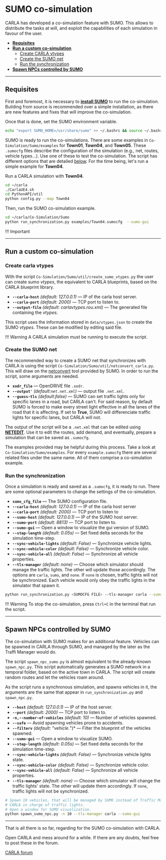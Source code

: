 
# SUMO co-simulation

CARLA has developed a co-simulation feature with SUMO. This allows to distribute the tasks at will, and exploit the capabilities of each simulation in favour of the user.

*   [__Requisites__](#requisites)
*   [__Run a custom co-simulation__](#run-a-custom-co-simulation)
	*   [Create CARLA vtypes](#create-carla-vtypes)
	*   [Create the SUMO net](#create-the-sumo-net)
	*   [Run the synchronization](#run-the-synchronization)
*   [__Spawn NPCs controlled by SUMO__](#spawn-npcs-controlled-by-sumo)

---
## Requisites

First and foremost, it is necessary to [__install SUMO__](https://sumo.dlr.de/docs/Installing.html) to run the co-simulation. Building from source is recommended over a simple installation, as there are new features and fixes that will improve the co-simulation. 

Once that is done, set the SUMO environment variable.  
```sh
echo "export SUMO_HOME=/usr/share/sumo" >> ~/.bashrc && source ~/.bashrc
```

SUMO is ready to run the co-simulations. There are some examples in `Co-Simulation/Sumo/examples` for __Town01__, __Town04__, and __Town05__. These `.sumocfg` files describe the configuration of the simulation (e.g., net, routes, vehicle types...). Use one of these to test the co-simulation. The script has different options that are detailed [below](#run-the-synchronization). For the time being, let's run a simple example for __Town04__.  

Run a CARLA simulation with __Town04__.  
```sh
cd ~/carla
./CarlaUE4.sh
cd PythonAPI/util
python config.py --map Town04
```

Then, run the SUMO co-simulation example.  
```sh
cd ~/carla/Co-Simulation/Sumo
python run_synchronization.py examples/Town04.sumocfg  --sumo-gui
```
!!! Important
    

---
## Run a custom co-simulation

### Create carla vtypes

With the script `Co-Simulation/Sumo/util/create_sumo_vtypes.py` the user can create sumo *vtypes*, the equivalent to CARLA blueprints, based on the CARLA blueprint library.  

*   __`--carla-host`__ *(default: 127.0.0.1)* — IP of the carla host server.  
*   __`--carla-port`__ *(default: 2000)* — TCP port to listen to.  
*   __`--output-file`__ *(default: carlavtypes.rou.xml)* — The generated file containing the *vtypes*.  

This script uses the information stored in `data/vtypes.json` to create the SUMO *vtypes*. These can be modified by editing said file.  

!!! Warning
    A CARLA simulation must be running to execute the script.

### Create the SUMO net

The recommended way to create a SUMO net that synchronizes with CARLA is using the script `Co-Simulation/Sumo/util/netconvert_carla.py`. This will draw on the [netconvert](https://sumo.dlr.de/docs/NETCONVERT.html) tool provided by SUMO. In order to run the script, some arguments are needed.  

*   __`xodr_file`__ — OpenDRIVE file `.xodr`.
*   __`--output'`__ *(default:`net.net.xml`)* — output file `.net.xml`.
*   __`--guess-tls`__ *(default:false)* — SUMO can set traffic lights only for specific lanes in a road, but CARLA can't. For said reason, by default SUMO is forced to make every street light effective in all the lanes of the road that it is affecting. If set to __True__, SUMO will differenciate traffic lights for specific lanes, but CARLA will not.  

The output of the script will be a `.net.xml` that can be edited using __[NETEDIT](https://sumo.dlr.de/docs/NETEDIT.html)__. Use it to edit the routes, add demand, and eventually, prepare a simulation that can be saved as `.sumocfg`.  

The examples provided may be helpful during this process. Take a look at `Co-Simulation/Sumo/examples`. For every `example.sumocfg` there are several related files under the same name. All of them comprise a co-simulation example.  

### Run the synchronization

Once a simulation is ready and saved as a `.sumocfg`, it is ready to run. There are some optional parameters to change the settings of the co-simulation. 

*   __`sumo_cfg_file`__ — The SUMO configuration file.  
*   __`--carla-host`__ *(default: 127.0.0.1)* — IP of the carla host server  
*   __`--carla-port`__ *(default: 2000)* — TCP port to listen to  
*   __`--sumo-host`__ *(default: 127.0.0.1)* — IP of the SUMO host server.  
*   __`--sumo-port`__ *(default: 8813)* — TCP port to listen to.  
*   __`--sumo-gui`__ — Open a window to visualize the gui version of SUMO.
*   __`--step-length`__ *(default: 0.05s)* — Set fixed delta seconds for the simulation time-step. 
*   __`--sync-vehicle-lights`__ *(default: False)* — Synchronize vehicle lights. 
*   __`--sync-vehicle-color`__ *(default: False)* — Synchronize vehicle color. 
*   __`--sync-vehicle-all`__ *(default: False)* — Synchronize all vehicle properties.  
*   __`--tls-manager`__ *(default: none)* — Choose which simulator should manage the traffic lights. The other will update those accordingly. The options are `carla`, `sumo`, and `none`. If `none` is chosen, traffic lights will not be synchronized. Each vehicle would only obey the traffic lights in the simulator that spawn it. 

```sh
python run_synchronization.py <SUMOCFG FILE> --tls-manager carla --sumo-gui
```

!!! Warning
    To stop the co-simulation, press `Ctrl+C` in the terminal that run the script.  

---
## Spawn NPCs controlled by SUMO

The co-simulation with SUMO makes for an additional feature. Vehicles can be spawned in CARLA through SUMO, and managed by the later as the Traffi Manager would do.  

The script `spawn_npc_sumo.py` is almost equivalent to the already-known `spawn_npc.py`. This script automatically generates a SUMO network in a temporal folder, based on the active town in CARLA. The script will create random routes and let the vehicles roam around.

As the script runs a synchronous simulation, and spawns vehicles in it, the arguments are the same that appear in `run_synchronization.py` and `spawn_npc.py`.

*   __`--host`__ *(default: 127.0.0.1)* — IP of the host server.  
*   __`--port`__ *(default: 2000)* — TCP port to listen to.  
*   __`-n,--number-of-vehicles`__ *(default: 10)* — Number of vehicles spawned.  
*   __`--safe`__ — Avoid spawning vehicles prone to accidents.  
*   __`--filterv`__ *(default: "vehicle.*")* — Filter the blueprint of the vehicles spawned.  
*   __`--sumo-gui`__ — Open a window to visualize SUMO.  
*   __`--step-length`__ *(default: 0.05s)* — Set fixed delta seconds for the simulation time-step.  
*   __`--sync-vehicle-lights`__ *(default: False)* — Synchronize vehicle lights state.  
*   __`--sync-vehicle-color`__ *(default: False)* — Synchronize vehicle color.  
*   __`--sync-vehicle-all`__ *(default: False)* — Synchronize all vehicle properties.  
*   __`--tls-manager`__ *(default: none)* — Choose which simulator will change the traffic lights' state. The other will update them accordingly. If `none`, traffic lights will not be synchronized.  

```sh
# Spawn 10 vehicles, that will be managed by SUMO instead of Traffic Manager.
# CARLA in charge of traffic lights.
# Open a window for SUMO visualization.
python spawn_sumo_npc.py -n 10 --tls-manager carla --sumo-gui
```

---

That is all there is so far, regarding for the SUMO co-simulation with CARLA. 

Open CARLA and mess around for a while. If there are any doubts, feel free to post these in the forum. 

<div class="build-buttons">
<p>
<a href="https://forum.carla.org/" target="_blank" class="btn btn-neutral" title="Go to the CARLA forum">
CARLA forum</a>
</p>
</div>

